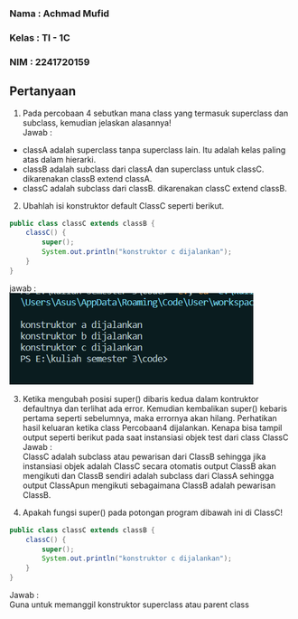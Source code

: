 ### Nama : Achmad Mufid

### Kelas : TI - 1C

### NIM : 2241720159

## Pertanyaan

1. Pada percobaan 4 sebutkan mana class yang termasuk superclass dan subclass, kemudian jelaskan alasannya!<br>
   Jawab :<br>

- classA adalah superclass tanpa superclass lain. Itu adalah kelas paling atas dalam hierarki.
- classB adalah subclass dari classA dan superclass untuk classC.
  dikarenakan classB extend classA.
- classC adalah subclass dari classB.
  dikarenakan classC extend classB.

2. Ubahlah isi konstruktor default ClassC seperti berikut.

```java
public class classC extends classB {
    classC() {
        super();
        System.out.println("konstruktor c dijalankan");
    }
}
```

jawab :<br>
<img src = "ss.png">

3. Ketika mengubah posisi super() dibaris kedua dalam kontruktor defaultnya dan terlihat ada error. Kemudian kembalikan super() kebaris pertama seperti sebelumnya, maka errornya akan hilang. Perhatikan hasil keluaran ketika class Percobaan4 dijalankan. Kenapa bisa tampil output seperti berikut pada saat instansiasi objek test dari class ClassC<br>
   Jawab : <br>
   ClassC adalah subclass atau pewarisan dari ClassB sehingga jika instansiasi objek adalah ClassC secara otomatis output ClassB akan mengikuti dan ClassB sendiri adalah subclass dari ClassA sehingga output ClassApun mengikuti sebagaimana ClassB adalah pewarisan ClassB.

4. Apakah fungsi super() pada potongan program dibawah ini di ClassC!<br>

```java
public class classC extends classB {
    classC() {
        super();
        System.out.println("konstruktor c dijalankan");
    }
}
```

Jawab :<br>
Guna untuk memanggil konstruktor superclass atau parent class
